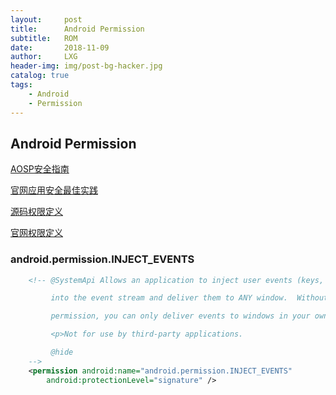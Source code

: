 ```yaml
---
layout:     post
title:      Android Permission
subtitle:   ROM
date:       2018-11-09
author:     LXG
header-img: img/post-bg-hacker.jpg
catalog: true
tags:
    - Android
    - Permission
---
```


## Android Permission

[AOSP安全指南](https://source.android.com/security)

[官网应用安全最佳实践](https://developer.android.com/topic/security/best-practices#permissions)

[源码权限定义](http://androidxref.com/7.1.2_r36/xref/frameworks/base/core/res/AndroidManifest.xml)

[官网权限定义](https://developer.android.google.cn/reference/android/Manifest.permission)

### android.permission.INJECT_EVENTS
```xml
    <!-- @SystemApi Allows an application to inject user events (keys, touch, trackball)

         into the event stream and deliver them to ANY window.  Without this

         permission, you can only deliver events to windows in your own process.

         <p>Not for use by third-party applications.

         @hide
    -->
    <permission android:name="android.permission.INJECT_EVENTS"
        android:protectionLevel="signature" />
```









